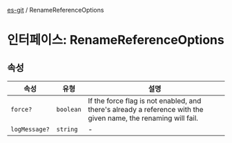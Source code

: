 [es-git](../globals.md) / RenameReferenceOptions

# 인터페이스: RenameReferenceOptions

## 속성

| 속성 | 유형 | 설명 |
| ------ | ------ | ------ |
| <a id="force"></a> `force?` | `boolean` | If the force flag is not enabled, and there's already a reference with the given name, the renaming will fail. |
| <a id="logmessage"></a> `logMessage?` | `string` | - |
